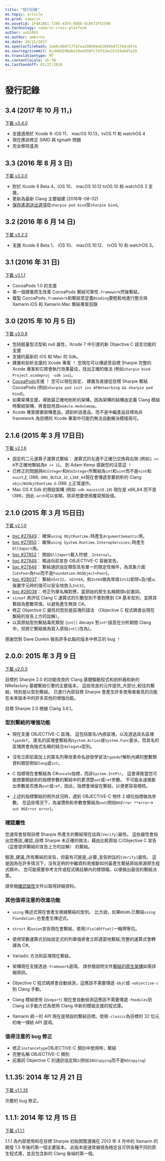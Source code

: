```yaml
---
title: "發行記錄"
ms.topic: article
ms.prod: xamarin
ms.assetid: 1F4A1BE1-7205-43F4-89D0-6C8672F52598
ms.technology: xamarin-cross-platform
author: asb3993
ms.author: amburns
ms.date: 10/11/2017
ms.openlocfilehash: 3ab0c968f17f47ea298b89e626995df1f8dc857e
ms.sourcegitcommit: 6cd40d190abe38edd50fc74331be15324a845a28
ms.translationtype: MT
ms.contentlocale: zh-TW
ms.lasthandoff: 02/27/2018
---
```

# <a name="release-history"></a>發行記錄

## <a name="34-october-11-2017"></a>3.4 (2017 年 10 月 11，)

[下載 v3.4.0](https://dl.xamarin.com/objective-sharpie/ObjectiveSharpie-3.4.0.pkg)

* 支援適用於 Xcode 9: iOS 11、 macOS 10.13，tvOS 11 和 watchOS 4
* 現在應該修正 SIMD 與 tgmath 問題
* 完全移除遙測

## <a name="33-august-3-2016"></a>3.3 (2016 年 8 月 3 日)

[下載 v3.3.0](https://download.xamarin.com/objective-sharpie/ObjectiveSharpie-3.3.0.pkg)

* 對於 Xcode 8 Beta 4，iOS 10、 macOS 10.12 tvOS 10 和 watchOS 3 支援。
* 更新為最新 Clang 主要組建 (2016年-08-02)
* [保存遙測送出選項](https://twitter.com/Symbiatch/status/760373403878559744)從`sharpie pod bind`至`sharpie bind`。

## <a name="32-june-14-2016"></a>3.2 (2016 年 6 月 14 日)

[下載 v3.2.3](https://download.xamarin.com/objective-sharpie/ObjectiveSharpie-3.2.3.pkg)

* 支援 Xcode 8 Beta 1、 iOS 10、 macOS 10.12、 tvOS 10 和 watchOS 3。

## <a name="31-may-31-2016"></a>3.1 (2016 年 31 日)

[下載 v3.1.1](https://download.xamarin.com/objective-sharpie/ObjectiveSharpie-3.1.1.pkg)

* CocoaPods 1.0 的支援
* 第一個建置原生改善 CocoaPods 繫結可靠性`.framework`然後繫結，
* 複製 CocoaPods`.framework`和繫結至定義`Binding`要輕鬆地進行整合與 Xamarin.iOS 和 Xamarin.Mac 繫結專案目錄

## <a name="30-october-5-2015"></a>3.0 (2015 年 10 月 5 日)

[下載 v3.0.8](https://download.xamarin.com/objective-sharpie/ObjectiveSharpie-3.0.8.pkg)

* 包括輕量型泛型和 null 屬性，Xcode 7 中引進的新 Objective C 語言功能的支援
* 支援的最新的 iOS 和 Mac 的 Sdk。
* 建置和剖析支援的 Xcode 專案 ！ 您現在可以傳遞至目標 Sharpie 完整的 Xcode 專案和它將會執行效果最佳，找出正確的做法 (例如`sharpie bind Project.xcodeproj -sdk ios`)。
* [CocoaPods](https://cocoapods.org)支援 ！ 您可以現在設定、 建置及直接從目標 Sharpie 繫結 CocoaPods (例如`sharpie pod init ios AFNetworking && sharpie pod bind`)。
* 如果架構支援，導致最正確地剖析的架構，因為架構的結構由定義 Clang 模組時繫結架構，將會啟用其`module.modulemap`。
* Xcode 專案建置架構產品，請剖析該產品，而不是中繼產品目標為非 framework 為目標的 Xcode 專案中可能仍無法自動解決模稜兩可。

## <a name="216-march-17-2015"></a>2.1.6 (2015 年 3 月 17日日)

[下載 v2.1.6](https://download.xamarin.com/objective-sharpie/ObjectiveSharpie-2.1.6.pkg)

* 固定的二元運算子運算式繫結： 運算式的左邊不正確已交換與右側 (例如`1 << 0`不正確地繫結為`0 << 1`)。 到 Adam Kemp 感謝您的注意這 ！
* 已修正的問題與`NSInteger`和`NSUInteger`所繫結為`int`和`uint`而不是`nint`和`nuint`上 i386;`-DNS_BUILD_32_LIKE_64`現在會傳遞至要剖析的 Clang `objc/NSObjCRuntime.h` i386 上正常運作。
* Mac OS X Sdk 的預設架構 (例如`-sdk macosx10.10`) 現在是 x86_64 而不是 i386，因此`-arch`可以省略，除非想要使用覆寫預設值。

## <a name="210-march-15-2015"></a>2.1.0 (2015 年 3 月 15日日)

[下載 v2.1.0](https://download.xamarin.com/objective-sharpie/ObjectiveSharpie-2.1.0.pkg)

* [bxc #27849](https://bugzilla.xamarin.com/show_bug.cgi?id=27849)： 確保`using ObjCRuntime;`時產生`ArgumentSemantic`用。
* [bxc #27850](https://bugzilla.xamarin.com/show_bug.cgi?id=27850)： 確保`using System.Runtime.InteropServices;`時產生`DllImport`用。
* [bxc #27852](https://bugzilla.xamarin.com/show_bug.cgi?id=27852)： 預設`DllImport`載入符號`__Internal`。
* [bxc #27848](https://bugzilla.xamarin.com/show_bug.cgi?id=27848)： 略過向前宣告 OBJECTIVE-C 容器宣告。
* [bxc #27846](https://bugzilla.xamarin.com/show_bug.cgi?id=27846)： 繫結通訊協定類型具有單一的限定性條件，為具象介面 (`id<Foo>`為`Foo`而不是`Foundation.NSObject<Foo>`)。
* [bxc #28037](https://bugzilla.xamarin.com/show_bug.cgi?id=28037)： 繫結`UInt32`， `UInt64`，和`Int64`做為常值`Int32`卸除`u`及/或`uL`後置字元時的值可以安全地放入`Int32`。
* [bxc #28038](https://bugzilla.xamarin.com/show_bug.cgi?id=28038)： 修正列舉名稱對應，當原始的原生名稱開頭`k`前置詞。
* `sizeof` 將評估 Clang C 運算式的引數型別不會對應到 C# 基本型別，並將其繫結為整數常值，以避免產生無效 C#。
* 修正 Objective C 屬性的型別是區塊的語法 （Objective C 程式碼會出現在 繫結的宣告上方的註解）。
* 以其原始型別繫結毒死類型 (`int[]` decays 至`int*`語意在分析期間 Clang 中，但將它繫結做為寫入原始`int[]`改為)。

感謝您對 Dave Dunkin 報告許多此點的版本中修正的 bug ！

## <a name="200-march-9-2015"></a>2.0.0: 2015 年 3 月 9 日

[下載 v2.0.0](https://download.xamarin.com/objective-sharpie/ObjectiveSharpie-2.0.0.pkg)

目標的 Sharpie 2.0 的功能改良的 Clang 基礎驅動程式和剖析器和新的 NRefactory 基礎繫結引擎的主要版本。 這些改良的元件提供_大部分_較佳的繫結，特別是以型別繫結。 已進行內部目標 Sharpie 會產生許多使用者看見的功能在未來版本中的許多其他的增強功能。

目標 Sharpie 2.0 根據 Clang 3.6.1。

### <a name="type-binding-improvements"></a>型別繫結的增強功能

* 現在支援 OBJECTIVE-C 區塊。 這包括匿名/內嵌區塊，以及透過具名區塊`typedef`。 匿名的區塊會繫結為`System.Action`或`System.Func`委派，而具名的區塊將會為強式名稱的結合`delegate`型別。

* 沒有立即前面加上的匿名列舉改善命名啟發學習法`typedef`解析內建的整數類資料類型例如`long`或`int`。

* C 指標現在會繫結為 C#`unsafe`指標，而非`System.IntPtr`。 這會導致當您可能想要開啟到的指標參數的繫結中的更清楚`out`或`ref`參數。 不可能永遠推斷出參數是否應為`out`或`ref`，因此，指標會保留在繫結，以便更容易稽核。

* 上述的指標繫結的例外狀況時，遇到 OBJECTIVE-C 物件 2 順位指標做為參數。 在這些情況下，為凗慣例和參數會繫結為`out`(例如`NSError **error`→ `out NSError error`)。

### <a name="verify-attribute"></a>確認屬性

您通常會發現目標 Sharpie 所產生的繫結現在註與`[Verify]`屬性。 這些屬性會指出您應該_確認_目標 Sharpie 未正確的做法，藉由比較原始 C/Objective C 宣告 （這會提供繫結的宣告上方的註解） 的繫結。

驗證_建議_所有繫結的宣告，但最有可能是_必要_宣告附註的`[Verify]`屬性。 這是因為在許多情況下，沒有足夠的中繼資料來推斷如何最產生繫結原始來源原生程式碼中。 您可能需要參考文件或程式碼註解內的標頭檔，以便做出最佳的繫結決策。

請參閱[確認屬性](~/cross-platform/macios/binding/objective-sharpie/platform/verify.md)文件以取得詳細資料。

### <a name="other-notable-improvements"></a>其他值得注意的改進功能

* `using` 陳述式現在會產生根據繫結的型別。 比方說，如果`NSURL`已繫結`using Foundation;`也會產生陳述式。

* `struct` 和`union`宣告現在會繫結，使用`[FieldOffset]`一輪牌等位。

* 使用常數運算式初始設定式的列舉值將會立即適當地繫結;完整的運算式會轉譯為 C#。

* Variadic 方法和區塊現在繫結。

* 架構現在支援透過`-framework`選項。 請參閱說明文件[繫結的原生架構](http://developer.xamarin.com/guides/ios/advanced_topics/binding_objective-c/objective_sharpie/#frameworks)如需詳細資訊。

* Objective C 程式碼將會自動偵測，這應該不需要傳遞`-ObjC`或`-xobjective-c`到 Clang 手動。

* Clang 模組使用 (`@import`) 現在會自動偵測這應該不需要傳遞`-fmodules`到 Clang 以手動方式為使用 Clang 中新的模組支援的程式庫。

* Xamarin 統一的 API 現在是預設的繫結目標。使用`-classic`為目標的 32 位元的唯一傳統 API 選項。

### <a name="notable-bug-fixes"></a>值得注意的 bug 修正

* 修正`instancetype`OBJECTIVE-C 類別中使用時，繫結
* 完整名稱 OBJECTIVE-C 類別
* 前置詞 Objective C 的通訊協定與`I`(例如`INSCopying`而不是`NSCopying`)

## <a name="1135-december-21-2014"></a>1.1.35: 2014 年 12 月 21 日

[下載 v1.1.35](https://download.xamarin.com/objective-sharpie/ObjectiveSharpie-1.1.35.pkg)

次要的 bug 修正。

## <a name="111-december-15-2014"></a>1.1.1: 2014 年 12 月 15 日

[下載 v1.1.1](https://download.xamarin.com/objective-sharpie/ObjectiveSharpie-1.1.1.pkg)

1.1.1 為內部使用和在目標 Sharpie 初始預覽遵循在 2013 年 4 月中的 Xamarin 的開發 1.5 年後的第一個主要版本。 此版本是通常被視為穩定且可供各種不同的原生程式庫，並且包含新的 Clang 後端的第一個。

